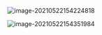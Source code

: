 ![image-20210522154224818](https://gitee.com/AiShiYuShiJiePingXing/img/raw/master/img/image-20210522154224818.png)

![image-20210522154351984](https://gitee.com/AiShiYuShiJiePingXing/img/raw/master/img/image-20210522154351984.png)